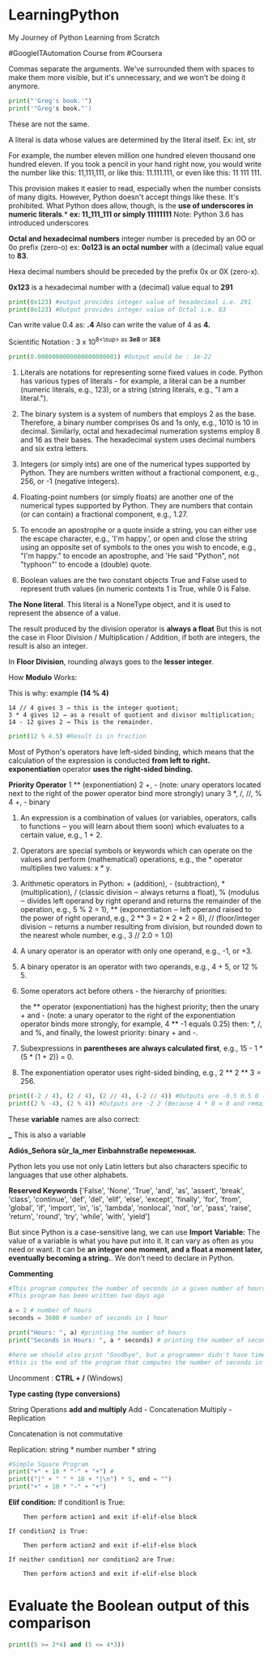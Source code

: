 # LearningPython
My Journey of Python Learning from Scratch

#GoogleITAutomation Course from #Coursera


Commas separate the arguments. We've surrounded them with spaces to make them more visible, but it's unnecessary, and we won't be doing it anymore.

```python
print("'Greg's book.'") 
print('"Greg's book."')
```
These are not the same.

A literal is data whose values are determined by the literal itself. Ex: int, str

For example, the number eleven million one hundred eleven thousand one hundred eleven. If you took a pencil in your hand right now, you would write the number like this: 11,111,111, or like this: 11.111.111, or even like this: 11 111 111.

This provision makes it easier to read, especially when the number consists of many digits. However, Python doesn't accept things like these. It's prohibited. What Python does allow, though, is the **use of underscores in numeric literals**.* **ex: 11_111_111 or simply 11111111** 
Note: Python 3.6 has introduced underscores 

**Octal and hexadecimal numbers**
integer number is preceded by an 0O or 0o prefix (zero-o)
ex: **0o123 is an octal number** with a (decimal) value equal to **83**.

Hexa decimal numbers should be preceded by the prefix 0x or 0X (zero-x).

**0x123** is a hexadecimal number with a (decimal) value equal to **291**
```python
print(0x123) #output provides integer value of hexadecimal i.e. 291
print(0o123) #Output provides integer value of Octal i.e. 83
```
Can write value 0.4 as: **.4**
Also can write the value of 4 as **4.**

Scientific Notation : 3 x 10<sup>8<\sup> as **3e8** or **3E8**

```Python
print(0.0000000000000000000001) #Output would be : 1e-22
```

1. Literals are notations for representing some fixed values in code. Python has various types of literals - for example, a literal can be a number (numeric literals, e.g., 123), or a string (string literals, e.g., "I am a literal.").

2. The binary system is a system of numbers that employs 2 as the base. Therefore, a binary number comprises 0s and 1s only, e.g., 1010 is 10 in decimal.
Similarly, octal and hexadecimal numeration systems employ 8 and 16 as their bases. The hexadecimal system uses decimal numbers and six extra letters.

3. Integers (or simply ints) are one of the numerical types supported by Python. They are numbers written without a fractional component, e.g., 256, or -1 (negative integers).

4. Floating-point numbers (or simply floats) are another one of the numerical types supported by Python. They are numbers that contain (or can contain) a fractional component, e.g., 1.27.

5. To encode an apostrophe or a quote inside a string, you can either use the escape character, e.g., 'I\'m happy.', or open and close the string using an opposite set of symbols to the ones you wish to encode, e.g., "I'm happy." to encode an apostrophe, and 'He said "Python", not "typhoon"' to encode a (double) quote.

6. Boolean values are the two constant objects True and False used to represent truth values (in numeric contexts 1 is True, while 0 is False.

**The None literal**. This literal is a NoneType object, and it is used to represent the absence of a value.

The result produced by the division operator is **always a float** But this is not the case in  Floor Division / Multiplication / Addition, if both are integers, the result is also an integer.

In **Floor Division**, rounding always goes to the **lesser integer**.

How **Modulo** Works:

This is why: example **(14 % 4)**

    14 // 4 gives 3 → this is the integer quotient;
    3 * 4 gives 12 → as a result of quotient and divisor multiplication;
    14 - 12 gives 2 → This is the remainder.

```Python
print(12 % 4.5) #Result is in fraction
```

Most of Python's operators have left-sided binding, which means that the calculation of the expression is conducted **from left to right.**
**exponentiation** operator **uses the right-sided binding.**

**Priority 	Operator**
1 	        ** 	(exponentiation)
2 	        +, - (note: unary operators located next to the right of the power operator bind more strongly) 	unary
3 	        *, /, //, % 	
4 	        +, - 	binary

1. An expression is a combination of values (or variables, operators, calls to functions ‒ you will learn about them soon) which evaluates to a certain value, e.g., 1 + 2.

2. Operators are special symbols or keywords which can operate on the values and perform (mathematical) operations, e.g., the * operator multiplies two values: x * y.

3. Arithmetic operators in Python: + (addition), - (subtraction), * (multiplication), / (classic division ‒ always returns a float), % (modulus ‒ divides left operand by right operand and returns the remainder of the operation, e.g., 5 % 2 = 1), ** (exponentiation ‒ left operand raised to the power of right operand, e.g., 2 ** 3 = 2 * 2 * 2 = 8), // (floor/integer division ‒ returns a number resulting from division, but rounded down to the nearest whole number, e.g., 3 // 2.0 = 1.0)

4. A unary operator is an operator with only one operand, e.g., -1, or +3.

5. A binary operator is an operator with two operands, e.g., 4 + 5, or 12 % 5.

6. Some operators act before others - the hierarchy of priorities:

    the ** operator (exponentiation) has the highest priority;
    then the unary + and - (note: a unary operator to the right of the exponentiation operator binds more strongly, for example, 4 ** -1 equals 0.25)
    then: *, /, and %,
    and finally, the lowest priority: binary + and -.

7. Subexpressions in **parentheses are always calculated first**, e.g., 15 - 1 * (5 * (1 + 2)) = 0.

8. The exponentiation operator uses right-sided binding, e.g., 2 ** 2 ** 3 = 256.

```python
print((-2 / 4), (2 / 4), (2 // 4), (-2 // 4)) #Outputs are -0.5 0.5 0 -1 (because floor division takes a lesser integer (-0.5 ~ -1))
print((2 % -4), (2 % 4)) #Outputs are -2 2 (Because 4 * 0 = 0 and remainder is  2)
```


These **variable** names are also correct:

**_** This is also a variable

**Adiós_Señora
    sûr_la_mer
    Einbahnstraße
    переменная.**
    
Python lets you use not only Latin letters but also characters specific to languages that use other alphabets.

**Reserved Keywords**
['False', 'None', 'True', 'and', 'as', 'assert', 'break', 'class', 'continue', 'def', 'del', 'elif', 'else', 'except', 'finally', 'for', 'from', 'global', 'if', 'import', 'in', 'is', 'lambda', 'nonlocal', 'not', 'or', 'pass', 'raise', 'return', 'round', 'try', 'while', 'with', 'yield']

But since Python is a case-sensitive lang, we can use **Import**
**Variable:**
The value of a variable is what you have put into it. It can vary as often as you need or want. It can be **an integer one moment, and a float a moment later, eventually becoming a string.**. We don't need to declare in Python.

**Commenting**
```Python
#This program computes the number of seconds in a given number of hours
#This program has been written two days ago

a = 2 # number of hours
seconds = 3600 # number of seconds in 1 hour

print("Hours: ", a) #printing the number of hours
print("Seconds in Hours: ", a * seconds) # printing the number of seconds in a given number of hours

#here we should also print "Goodbye", but a programmer didn't have time to write any code
#this is the end of the program that computes the number of seconds in 3 hour
```
Uncomment : **CTRL + /** (Windows)

 **Type casting (type conversions)**


 String Operations
**add and multiply**
 Add - Concatenation
 Multiply - Replication

Concatenation is not commutative

Replication:
 string * number
number * string

 ```Python
#Simple Square Program
print("+" + 10 * "-" + "+") #
print(("|" + " " * 10 + "|\n") * 5, end = "")
print("+" + 10 * "-" + "+")
```
**Elif condition:**
    If condition1 is True:

        Then perform action1 and exit if-elif-else block

    If condition2 is True:

        Then perform action2 and exit if-elif-else block

    If neither condition1 nor condition2 are True:

        Then perform action3 and exit if-elif-else block

# Evaluate the Boolean output of this comparison
```Python
print((5 >= 2*4) and (5 <= 4*3))
```
